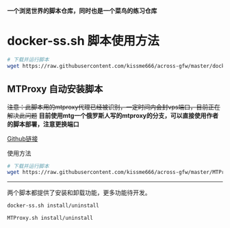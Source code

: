 **一个浏览世界的脚本仓库，同时也是一个菜鸟的练习仓库**

#  docker-ss.sh 脚本使用方法

```bash
# 下载并运行脚本
wget https://raw.githubusercontent.com/kissme666/across-gfw/master/docker-ss.sh && chmod u+x ./docker-ss.sh && ./docker-ss.sh
```

## MTProxy 自动安装脚本
~~注意：此脚本用的mtproxy代理已经被识别，一定时间内会封vps端口，目前正在解决此问题~~
**目前使用mtg一个俄罗斯人写的mtproxy的分支，可以直接使用作者的脚本部署，注意更换端口**

[Github链接](https://github.com/9seconds/mtg)

使用方法

```bash
# 下载并运行脚本
wget https://raw.githubusercontent.com/kissme666/across-gfw/master/MTProxy.sh && chmod u+x ./MTProxy.sh && ./MTProxy.sh
```
---
两个脚本都提供了安装和卸载功能，更多功能待开发。
```bash
docker-ss.sh install/uninstall

MTProxy.sh install/uninstall
```


